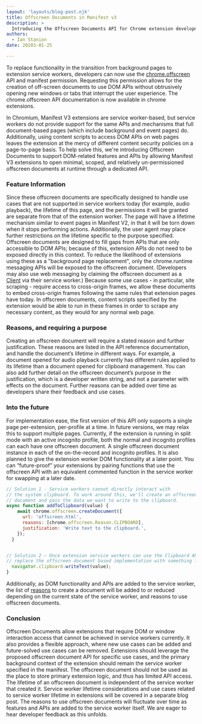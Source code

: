 ```yaml
---
layout: 'layouts/blog-post.njk'
title: Offscreen Documents in Manifest v3
description: >
  Introducing the Offscreen Documents API for Chrome extension development.
authors:
  - Ian Stanion
date: 20203-01-25

---
```


To replace functionality in the transition from background pages to extension service workers, developers can now use the [chrome.offscreen](/docs/extensions/reference/offscreen/) API and manifest permission. Requesting this permission allows for the creation of off-screen documents to use DOM APIs without obtrusively opening new windows or tabs that interrupt the user experience. The chrome.offscreen API documentation is now available in chrome extensions. 

In Chromium, Manifest V3 extensions are service worker-based, but service workers do not provide support for the same APIs and mechanisms that full document-based pages (which include background and event pages) do. Additionally, using content scripts to access DOM APIs on web pages leaves the extension at the mercy of different content security policies on a page-to-page basis. To help solve this, we're introducing Offscreen Documents to support DOM-related features and APIs by allowing Manifest V3 extensions to open minimal, scoped, and relatively un-permissioned offscreen documents at runtime through a dedicated API. 

### Feature Information
Since these offscreen documents are specifically designed to handle use cases that are not supported in service workers today (for example, audio playback), the lifetime of this page, and the permissions it will be granted are separate from that of the extension worker.
The page will have a lifetime mechanism similar to event pages in Manifest V2, in that it will be torn down when it stops performing actions.  Additionally, the user agent may place further restrictions on the lifetime specific to the purpose specified. 
Offscreen documents are designed to fill gaps from APIs that are only accessible to DOM APIs; because of this, extension APIs do not need to be exposed directly in this context. To reduce the likelihood of extensions using these as a "background page replacement", only the chrome.runtime messaging APIs will be exposed to the offscreen document.  (Developers may also use web messaging by claiming the offscreen document as a [Client](https://developer.mozilla.org/en-US/docs/Web/API/Client) via their service worker.)
Because some use cases - in particular, site scraping - require access to cross-origin frames, we allow these documents to embed cross-origin frames following the same rules that extension pages have today.  In offscreen documents, content scripts specified by the extension would be able to run in these frames in order to scrape any necessary content, as they would for any normal web page. 

### Reasons, and requiring a purpose
Creating an offscreen document will require a stated reason and further justification. These reasons are listed in the API reference documentation, and handle the document’s lifetime in different ways. For example, a document opened for audio playback currently has different rules applied to its lifetime than a document opened for clipboard management. You can also add further detail on the offscreen document’s purpose in the justification, which is a developer written string, and not a parameter with effects on the document. 
Further reasons can be added over time as developers share their feedback and use cases.


### Into the future
For implementation ease, the first version of this API only supports a single page per-extension, per-profile at a time.  In future versions, we may relax this to support multiple pages. Currently, if the extension is running in split mode with an active incognito profile, both the normal and incognito profiles can each have one offscreen document. A single offscreen document instance in each of the on-the-record and incognito profiles.
It is also planned to give the extension worker DOM functionality at a later point. You can “future-proof” your extensions by pairing functions that use the offscreen API with an equivalent commented function in the service worker for swapping at a later date. 

```js
// Solution 1 - Service workers cannot directly interact with
// the system clipboard. To work around this, we'll create an offscreen
// document and pass the data we want to write to the clipboard.
async function addToClipboard(value) {
    await chrome.offscreen.createDocument({
      url: 'offscreen.html',
      reasons: [chrome.offscreen.Reason.CLIPBOARD],
      justification: 'Write text to the clipboard.',
    });
  }


// Solution 2 – Once extension service workers can use the Clipboard API,
// replace the offscreen document based implementation with something like this async function addToClipboardV2(value) {
  navigator.clipboard.writeText(value);
}
```
Additionally, as DOM functionality and APIs are added to the service worker, the list of [reasons](/docs/extensions/reference/offscreen/#reasons) to create a document will be added to or reduced depending on the current state of the service worker, and reasons to use offscreen documents. 

### Conclusion
Offscreen Documents allow extensions that require DOM or window interaction access that cannot be achieved in service workers currently.  It also provides a flexible approach, where new use cases can be added and future-solved use cases can be removed.
Extensions should leverage the proposed offscreen document API for specific use cases, and the primary background context of the extension should remain the service worker specified in the manifest.  The offscreen document should not be used as the place to store primary extension logic, and thus has limited API access.
The lifetime of an offscreen document is independent of the service worker that created it.  Service worker lifetime considerations and use cases related to service worker lifetime in extensions will be covered in a separate blog post.
The reasons to use offscreen documents will fluctuate over time as features and APIs are added to the service worker itself. We are eager to hear developer feedback as this unfolds.

